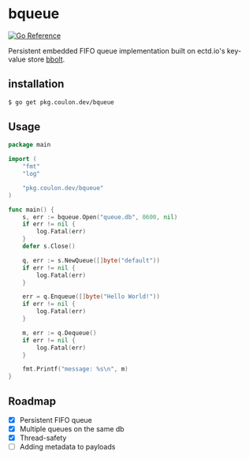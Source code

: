 # bqueue
[![Go Reference](https://pkg.go.dev/badge/pkg.coulon.dev/bqueue.svg)](https://pkg.go.dev/pkg.coulon.dev/bqueue)

Persistent embedded FIFO queue implementation built on ectd.io's key-value store [bbolt](https://github.com/etcd-io/bbolt).

## installation

```sh
$ go get pkg.coulon.dev/bqueue
```

## Usage

```go
package main

import (
	"fmt"
	"log"

	"pkg.coulon.dev/bqueue"
)

func main() {
	s, err := bqueue.Open("queue.db", 0600, nil)
	if err != nil {
		log.Fatal(err)
	}
	defer s.Close()

	q, err := s.NewQueue([]byte("default"))
	if err != nil {
		log.Fatal(err)
	}

	err = q.Enqueue([]byte("Hello World!"))
	if err != nil {
		log.Fatal(err)
	}

	m, err := q.Dequeue()
	if err != nil {
		log.Fatal(err)
	}

	fmt.Printf("message: %s\n", m)
}
```

## Roadmap

* [x] Persistent FIFO queue
* [x] Multiple queues on the same db
* [x] Thread-safety
* [ ] Adding metadata to payloads
